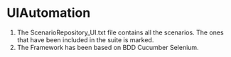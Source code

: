 # UIAutomation
1. The ScenarioRepository_UI.txt file contains all the scenarios. The ones that have been included in the suite is marked.
2. The Framework has been based on BDD Cucumber Selenium.
